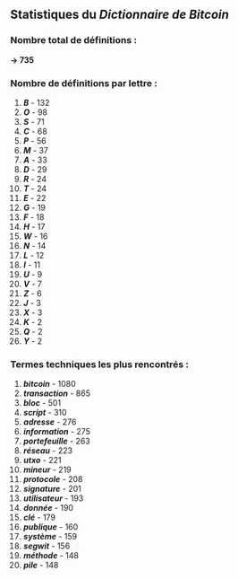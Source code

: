 ## Statistiques du *Dictionnaire de Bitcoin*

### Nombre total de définitions : 
**-> 735**

### Nombre de définitions par lettre :
1. ***B*** - 132
2. ***O*** - 98
3. ***S*** - 71
4. ***C*** - 68
5. ***P*** - 56
6. ***M*** - 37
7. ***A*** - 33
8. ***D*** - 29
9. ***R*** - 24
10. ***T*** - 24
11. ***E*** - 22
12. ***G*** - 19
13. ***F*** - 18
14. ***H*** - 17
15. ***W*** - 16
16. ***N*** - 14
17. ***L*** - 12
18. ***I*** - 11
19. ***U*** - 9
20. ***V*** - 7
21. ***Z*** - 6
22. ***J*** - 3
23. ***X*** - 3
24. ***K*** - 2
25. ***Q*** - 2
26. ***Y*** - 2

### Termes techniques les plus rencontrés :
1. ***bitcoin*** - 1080
2. ***transaction*** - 865
3. ***bloc*** - 501
4. ***script*** - 310
5. ***adresse*** - 276
6. ***information*** - 275
7. ***portefeuille*** - 263
8. ***réseau*** - 223
9. ***utxo*** - 221
10. ***mineur*** - 219
11. ***protocole*** - 208
12. ***signature*** - 201
13. ***utilisateur*** - 193
14. ***donnée*** - 190
15. ***clé*** - 179
16. ***publique*** - 160
17. ***système*** - 159
18. ***segwit*** - 156
19. ***méthode*** - 148
20. ***pile*** - 148
